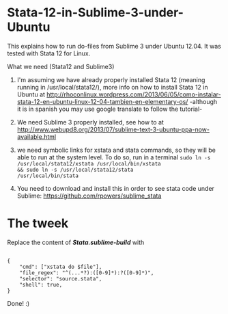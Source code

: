 Stata-12-in-Sublime-3-under-Ubuntu
==================================

This explains how to run do-files from Sublime 3 under Ubuntu 12.04.  It was tested with Stata 12 for Linux. 

What we need (Stata12 and Sublime3)

1) I'm assuming we have already properly installed Stata 12 (meaning running in /usr/local/stata12/), more info on how to install Stata 12 in Ubuntu at http://rhoconlinux.wordpress.com/2013/06/05/como-instalar-stata-12-en-ubuntu-linux-12-04-tambien-en-elementary-os/ -although it is in spanish you may use google translate to follow the tutorial-

2) We need Sublime 3 properly installed, see how to at <url>http://www.webupd8.org/2013/07/sublime-text-3-ubuntu-ppa-now-available.html </url>

3) we need symbolic links for xstata and stata commands, so they will be able to run at the system level. To do so, run in a terminal
<code>sudo ln -s /usr/local/stata12/xstata /usr/local/bin/xstata && sudo ln -s /usr/local/stata12/stata /usr/local/bin/stata</code>

4) You need to download and install this in order to see stata code under Sublime: https://github.com/rpowers/sublime_stata


The tweek
=========

Replace the content of <i><b>Stata.sublime-build</i></b> with

<code>
{  
	"cmd": ["xstata do $file"],
    "file_regex": "^(...*?):([0-9]*):?([0-9]*)",
	"selector": "source.stata",
	"shell": true,
}
</code>

Done! :)
